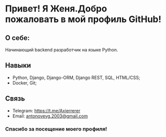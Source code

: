 # Привет! Я Женя.Добро пожаловать в мой профиль GitHub!

## О себе:

Начинающий backend разработчик на языке Python.

## Навыки

- Python, Django, Django-ORM, Django REST, SQL, HTML/CSS;
- Docker, Git; 

## Связь

- Telegram: https://t.me/Axierrerer
- Email: antonovevg.2003@gmail.com

### Спасибо за посещение моего профиля!
